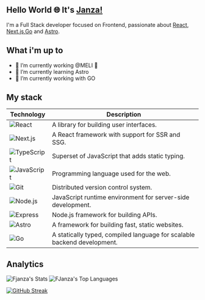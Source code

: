 ## Hello World 🌐 It's [Janza!](https://fjanza.dev.ar)
I'm a Full Stack developer focused on Frontend, passionate about [React](https://reactjs.org), [Next.js](https://nextjs.org),[Go](https://go.dev) and [Astro](https://astro.build).

## What i'm up to
- 🔭 I’m currently working @MELI 💛
- 🌱 I’m currently learning Astro
- 💼 I’m currently working with GO

## My stack
| Technology    | Description                                                  |
| ------------- | ------------------------------------------------------------ |
| ![React](https://img.shields.io/badge/React-20232A?style=for-the-badge&logo=react&logoColor=61DAFB)     | A library for building user interfaces.                   |
| ![Next.js](https://img.shields.io/badge/Next.js-000000?style=for-the-badge&logo=nextdotjs&logoColor=white) | A React framework with support for SSR and SSG.           |
| ![TypeScript](https://img.shields.io/badge/TypeScript-007ACC?style=for-the-badge&logo=typescript&logoColor=white) | Superset of JavaScript that adds static typing.           |
| ![JavaScript](https://img.shields.io/badge/JavaScript-F7DF1E?style=for-the-badge&logo=javascript&logoColor=black) | Programming language used for the web.                   |
| ![Git](https://img.shields.io/badge/Git-F05032?style=for-the-badge&logo=git&logoColor=white)           | Distributed version control system.                       |
| ![Node.js](https://img.shields.io/badge/Node.js-339933?style=for-the-badge&logo=nodedotjs&logoColor=white) | JavaScript runtime environment for server-side development. |
| ![Express](https://img.shields.io/badge/Express-000000?style=for-the-badge&logo=express&logoColor=white) | Node.js framework for building APIs.                      |
| ![Astro](https://img.shields.io/badge/Astro-FF5D01?style=for-the-badge&logo=astro&logoColor=white)     | A framework for building fast, static websites.           |
| ![Go](https://img.shields.io/badge/Go-00ADD8?style=for-the-badge&logo=go&logoColor=white)           | A statically typed, compiled language for scalable backend development. |


## Analytics
![Fjanza's Stats](https://github-readme-stats.vercel.app/api?username=Fjanza&theme=material-palenight&show_icons=true&hide_border=true&count_private=true)
![FJanza's Top Languages](https://github-readme-stats.vercel.app/api/top-langs/?username=FJanza&theme=material-palenight&show_icons=true&hide_border=true&layout=compact)

[![GitHub Streak](https://streak-stats.demolab.com?user=FJanza&theme=material-palenight&hide_border=true)]([https://git.io/streak-stats](https://streak-stats.demolab.com?user=FJanza&theme=material-palenight&hide_border=true))
